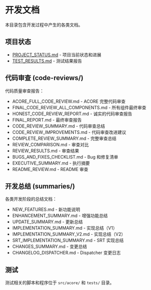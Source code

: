 # 开发文档

本目录包含开发过程中产生的各类文档。

## 项目状态

- [PROJECT_STATUS.md](PROJECT_STATUS.md) - 项目当前状态和进展
- [TEST_RESULTS.md](TEST_RESULTS.md) - 测试结果报告

## 代码审查 (code-reviews/)

代码质量审查报告：
- ACORE_FULL_CODE_REVIEW.md - ACORE 完整代码审查
- FINAL_CODE_REVIEW_ALL_COMPONENTS.md - 所有组件最终审查
- HONEST_CODE_REVIEW_REPORT.md - 诚实的代码审查报告
- FINAL_REPORT.md - 最终审查报告
- CODE_REVIEW_SUMMARY.md - 代码审查总结
- CODE_REVIEW_IMPROVEMENTS.md - 代码审查改进建议
- COMPLETE_REVIEW_SUMMARY.md - 完整审查总结
- REVIEW_COMPARISON.md - 审查对比
- REVIEW_RESULTS.md - 审查结果
- BUGS_AND_FIXES_CHECKLIST.md - Bug 和修复清单
- EXECUTIVE_SUMMARY.md - 执行摘要
- README_REVIEW.md - README 审查

## 开发总结 (summaries/)

各类开发阶段的总结文档：
- NEW_FEATURES.md - 新功能说明
- ENHANCEMENT_SUMMARY.md - 增强功能总结
- UPDATE_SUMMARY.md - 更新总结
- IMPLEMENTATION_SUMMARY.md - 实现总结（V1）
- IMPLEMENTATION_SUMMARY_V2.md - 实现总结（V2）
- SRT_IMPLEMENTATION_SUMMARY.md - SRT 实现总结
- CHANGES_SUMMARY.md - 变更总结
- CHANGELOG_DISPATCHER.md - Dispatcher 变更日志

## 测试

测试相关的脚本和程序位于 `src/acore/` 和 `tests/` 目录。


